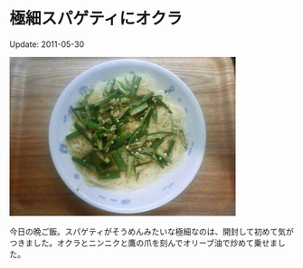 極細スパゲティにオクラ
=====

Update: 2011-05-30

![](20110530_0.jpg)

今日の晩ご飯。スパゲティがそうめんみたいな極細なのは、開封して初めて気がつきました。オクラとニンニクと鷹の爪を刻んでオリーブ油で炒めて乗せました。

